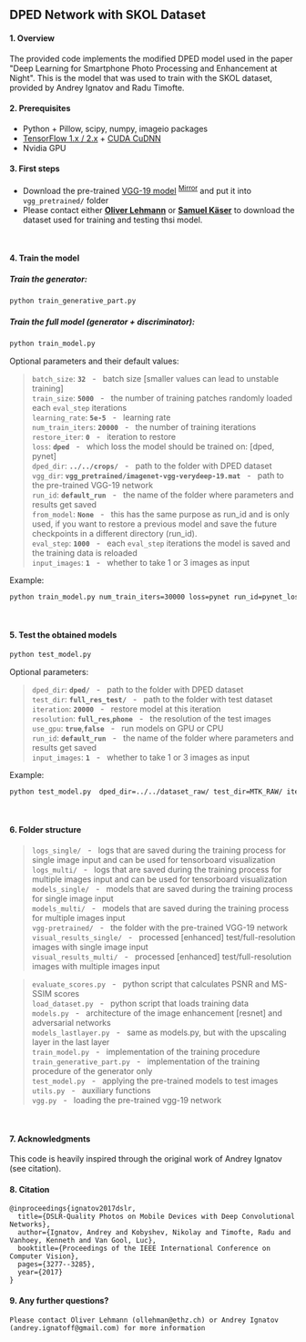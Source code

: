 ## DPED Network with SKOL Dataset

#### 1. Overview 

The provided code implements the modified DPED model used in the paper "Deep Learning for Smartphone Photo Processing and Enhancement at Night".
This is the model that was used to train with the SKOL dataset, provided by Andrey Ignatov and Radu Timofte.


#### 2. Prerequisites

- Python + Pillow, scipy, numpy, imageio packages
- [TensorFlow 1.x / 2.x](https://www.tensorflow.org/install/) + [CUDA CuDNN](https://developer.nvidia.com/cudnn)
- Nvidia GPU


#### 3. First steps

- Download the pre-trained [VGG-19 model](https://polybox.ethz.ch/index.php/s/7z5bHNg5r5a0g7k) <sup>[Mirror](https://drive.google.com/file/d/0BwOLOmqkYj-jMGRwaUR2UjhSNDQ/view?usp=sharing)</sup> and put it into `vgg_pretrained/` folder
- Please contact either [**Oliver Lehmann**](mailto:ollehman@ethz.ch) or [**Samuel Käser**](mailto:skaeser@ethz.ch) to download the dataset used for training and testing thsi model.

<br/>

#### 4. Train the model

##### Train the generator:
```bash
python train_generative_part.py
```

##### Train the full model (generator + discriminator):
```bash
python train_model.py
```

Optional parameters and their default values:

>```batch_size```: **```32```** &nbsp; - &nbsp; batch size [smaller values can lead to unstable training] <br/>
>```train_size```: **```5000```** &nbsp; - &nbsp; the number of training patches randomly loaded each ```eval_step``` iterations <br/>
>```learning_rate```: **```5e-5```** &nbsp; - &nbsp; learning rate <br/>
>```num_train_iters```: **```20000```** &nbsp; - &nbsp; the number of training iterations <br/>
> ```restore_iter```: **```0```** &nbsp; - &nbsp; iteration to restore <br/>
> ```loss```: **```dped```** &nbsp; - &nbsp; which loss the model should be trained on: [dped, pynet] <br/>
>```dped_dir```: **```../../crops/```** &nbsp; - &nbsp; path to the folder with DPED dataset <br/>
>```vgg_dir```: **```vgg_pretrained/imagenet-vgg-verydeep-19.mat```** &nbsp; - &nbsp; path to the pre-trained VGG-19 network <br/>
>```run_id```: **```default_run```** &nbsp; - &nbsp; the name of the folder where parameters and results get saved <br/>
> ```from_model```: **```None```** &nbsp; - &nbsp; this has the same purpose as run_id and is only used, if you want to restore a previous model and save the future checkpoints in a different directory (run_id). <br/>
>```eval_step```: **```1000```** &nbsp; - &nbsp; each ```eval_step``` iterations the model is saved and the training data is reloaded <br/>
> ```input_images```: **```1```** &nbsp; - &nbsp; whether to take 1 or 3 images as input <br/>

Example:

```bash
python train_model.py num_train_iters=30000 loss=pynet run_id=pynet_loss input_images=1
```

<br/>

#### 5. Test the obtained models

```bash
python test_model.py
```

Optional parameters:

>```dped_dir```: **```dped/```** &nbsp; - &nbsp; path to the folder with DPED dataset <br/>
>```test_dir```: **```full_res_test/```**  &nbsp; - &nbsp; path to the folder with test dataset <br/>
>```iteration```: **```20000```**  &nbsp; - &nbsp; restore model at this iteration <br/>
>```resolution```: **```full_res```**,**```phone```** &nbsp; - &nbsp; the resolution of the test images <br/>
>```use_gpu```: **```true```**,**```false```** &nbsp; - &nbsp; run models on GPU or CPU <br/>
>```run_id```: **```default_run```** &nbsp; - &nbsp; the name of the folder where parameters and results get saved <br/>
> ```input_images```: **```1```** &nbsp; - &nbsp; whether to take 1 or 3 images as input <br/>

Example:

```bash
python test_model.py  dped_dir=../../dataset_raw/ test_dir=MTK_RAW/ iteration=33000 run_id=pynet_loss input_images=3
```

<br/>

#### 6. Folder structure

>```logs_single/```             &nbsp; - &nbsp; logs that are saved during the training process for single image input and can be used for tensorboard visualization<br/>
>```logs_multi/```              &nbsp; - &nbsp; logs that are saved during the training process for multiple images input and can be used for tensorboard visualization<br/>
>```models_single/```           &nbsp; - &nbsp; models that are saved during the training process for single image input <br/>
>```models_multi/```            &nbsp; - &nbsp; models that are saved during the training process for multiple images input <br/>
>```vgg-pretrained/```          &nbsp; - &nbsp; the folder with the pre-trained VGG-19 network <br/>
>```visual_results_single/```   &nbsp; - &nbsp; processed [enhanced] test/full-resolution images with single image input <br/>
>```visual_results_multi/```    &nbsp; - &nbsp; processed [enhanced] test/full-resolution images with multiple images input <br/>

>```evaluate_scores.py```       &nbsp; - &nbsp; python script that calculates PSNR and MS-SSIM scores <br/>
>```load_dataset.py```          &nbsp; - &nbsp; python script that loads training data <br/>
>```models.py```                &nbsp; - &nbsp; architecture of the image enhancement [resnet] and adversarial networks <br/>
>```models_lastlayer.py```      &nbsp; - &nbsp; same as models.py, but with the upscaling layer in the last layer <br/>
>```train_model.py```           &nbsp; - &nbsp; implementation of the training procedure <br/>
>```train_generative_part.py``` &nbsp; - &nbsp; implementation of the training procedure of the generator only <br/>
>```test_model.py```            &nbsp; - &nbsp; applying the pre-trained models to test images <br/>
>```utils.py```                 &nbsp; - &nbsp; auxiliary functions <br/>
>```vgg.py```                   &nbsp; - &nbsp; loading the pre-trained vgg-19 network <br/>

<br/>

#### 7. Acknowledgments

This code is heavily inspired through the original work of Andrey Ignatov (see citation).

#### 8. Citation

```
@inproceedings{ignatov2017dslr,
  title={DSLR-Quality Photos on Mobile Devices with Deep Convolutional Networks},
  author={Ignatov, Andrey and Kobyshev, Nikolay and Timofte, Radu and Vanhoey, Kenneth and Van Gool, Luc},
  booktitle={Proceedings of the IEEE International Conference on Computer Vision},
  pages={3277--3285},
  year={2017}
}
```


#### 9. Any further questions?

```
Please contact Oliver Lehmann (ollehman@ethz.ch) or Andrey Ignatov (andrey.ignatoff@gmail.com) for more information
```
